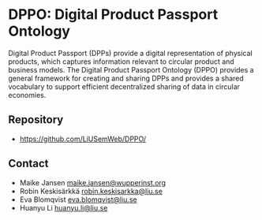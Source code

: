 # DPPO: Digital Product Passport Ontology

Digital Product Passport (DPPs) provide a digital representation of physical products, which captures information relevant to circular product and business models. The Digital Product Passport Ontology (DPPO) provides a general framework for creating and sharing DPPs and provides a shared vocabulary to support efficient decentralized sharing of data in circular economies.


## Repository
- https://github.com/LiUSemWeb/DPPO/


## Contact
* Maike Jansen <maike.jansen@wupperinst.org>
* Robin Keskisärkkä <robin.keskisarkka@liu.se>
* Eva Blomqvist <eva.blomqvist@liu.se>
* Huanyu Li <huanyu.li@liu.se>
